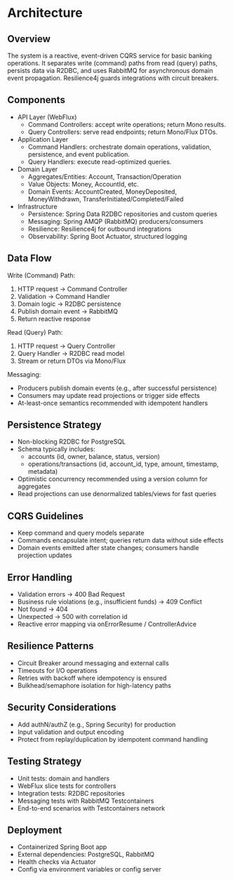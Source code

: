 # Architecture

## Overview
The system is a reactive, event-driven CQRS service for basic banking operations. It separates write (command) paths from read (query) paths, persists data via R2DBC, and uses RabbitMQ for asynchronous domain event propagation. Resilience4j guards integrations with circuit breakers.

## Components
- API Layer (WebFlux)
  - Command Controllers: accept write operations; return Mono results.
  - Query Controllers: serve read endpoints; return Mono/Flux DTOs.
- Application Layer
  - Command Handlers: orchestrate domain operations, validation, persistence, and event publication.
  - Query Handlers: execute read-optimized queries.
- Domain Layer
  - Aggregates/Entities: Account, Transaction/Operation
  - Value Objects: Money, AccountId, etc.
  - Domain Events: AccountCreated, MoneyDeposited, MoneyWithdrawn, TransferInitiated/Completed/Failed
- Infrastructure
  - Persistence: Spring Data R2DBC repositories and custom queries
  - Messaging: Spring AMQP (RabbitMQ) producers/consumers
  - Resilience: Resilience4j for outbound integrations
  - Observability: Spring Boot Actuator, structured logging

## Data Flow

Write (Command) Path:
1) HTTP request -> Command Controller
2) Validation -> Command Handler
3) Domain logic -> R2DBC persistence
4) Publish domain event -> RabbitMQ
5) Return reactive response

Read (Query) Path:
1) HTTP request -> Query Controller
2) Query Handler -> R2DBC read model
3) Stream or return DTOs via Mono/Flux

Messaging:
- Producers publish domain events (e.g., after successful persistence)
- Consumers may update read projections or trigger side effects
- At-least-once semantics recommended with idempotent handlers

## Persistence Strategy
- Non-blocking R2DBC for PostgreSQL
- Schema typically includes:
  - accounts (id, owner, balance, status, version)
  - operations/transactions (id, account_id, type, amount, timestamp, metadata)
- Optimistic concurrency recommended using a version column for aggregates
- Read projections can use denormalized tables/views for fast queries

## CQRS Guidelines
- Keep command and query models separate
- Commands encapsulate intent; queries return data without side effects
- Domain events emitted after state changes; consumers handle projection updates

## Error Handling
- Validation errors -> 400 Bad Request
- Business rule violations (e.g., insufficient funds) -> 409 Conflict
- Not found -> 404
- Unexpected -> 500 with correlation id
- Reactive error mapping via onErrorResume / ControllerAdvice

## Resilience Patterns
- Circuit Breaker around messaging and external calls
- Timeouts for I/O operations
- Retries with backoff where idempotency is ensured
- Bulkhead/semaphore isolation for high-latency paths

## Security Considerations
- Add authN/authZ (e.g., Spring Security) for production
- Input validation and output encoding
- Protect from replay/duplication by idempotent command handling

## Testing Strategy
- Unit tests: domain and handlers
- WebFlux slice tests for controllers
- Integration tests: R2DBC repositories
- Messaging tests with RabbitMQ Testcontainers
- End-to-end scenarios with Testcontainers network

## Deployment
- Containerized Spring Boot app
- External dependencies: PostgreSQL, RabbitMQ
- Health checks via Actuator
- Config via environment variables or config server
